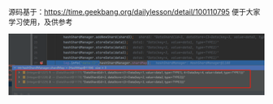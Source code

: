 源码基于：https://time.geekbang.org/dailylesson/detail/100110795
便于大家学习使用，及供参考

![image](./doc/sharding-result.png)

